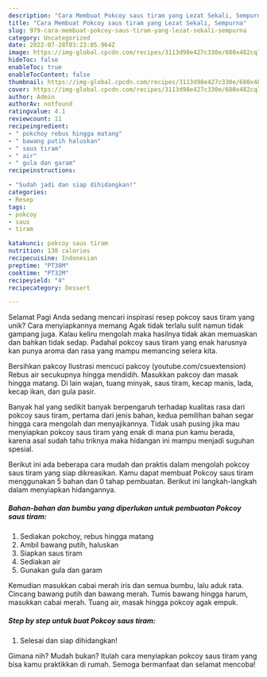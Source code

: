 ```yaml
---
description: "Cara Membuat Pokcoy saus tiram yang Lezat Sekali, Sempurna"
title: "Cara Membuat Pokcoy saus tiram yang Lezat Sekali, Sempurna"
slug: 979-cara-membuat-pokcoy-saus-tiram-yang-lezat-sekali-sempurna
category: Uncategorized
date: 2022-07-28T03:23:05.964Z
image: https://img-global.cpcdn.com/recipes/3113d98e427c330e/680x482cq70/pokcoy-saus-tiram-foto-resep-utama.jpg
hideToc: false
enableToc: true
enableTocContent: false
thumbnail: https://img-global.cpcdn.com/recipes/3113d98e427c330e/680x482cq70/pokcoy-saus-tiram-foto-resep-utama.jpg
cover: https://img-global.cpcdn.com/recipes/3113d98e427c330e/680x482cq70/pokcoy-saus-tiram-foto-resep-utama.jpg
author: Admin
authorAv: notfound
ratingvalue: 4.1
reviewcount: 11
recipeingredient:
- " pokchoy rebus hingga matang"
- " bawang putih haluskan"
- " saus tiram"
- " air"
- " gula dan garam"
recipeinstructions:

- "Sudah jadi dan siap dihidangkan!"
categories:
- Resep
tags:
- pokcoy
- saus
- tiram

katakunci: pokcoy saus tiram 
nutrition: 138 calories
recipecuisine: Indonesian
preptime: "PT38M"
cooktime: "PT32M"
recipeyield: "4"
recipecategory: Dessert

---
```



Selamat Pagi Anda sedang mencari inspirasi resep pokcoy saus tiram yang unik? Cara menyiapkannya memang Agak tidak terlalu sulit namun tidak gampang juga. Kalau keliru mengolah maka hasilnya tidak akan memuaskan dan bahkan tidak sedap. Padahal pokcoy saus tiram yang enak harusnya kan punya aroma dan rasa yang mampu memancing selera kita.


Bersihkan pakcoy Ilustrasi mencuci pakcoy (youtube.com/csuextension) Rebus air secukupnya hingga mendidih. Masukkan pakcoy dan masak hingga matang. Di lain wajan, tuang minyak, saus tiram, kecap manis, lada, kecap ikan, dan gula pasir.

Banyak hal yang sedikit banyak berpengaruh terhadap kualitas rasa dari pokcoy saus tiram, pertama dari jenis bahan, kedua pemilihan bahan segar hingga cara mengolah dan menyajikannya. Tidak usah pusing jika mau menyiapkan pokcoy saus tiram yang enak di mana pun kamu berada, karena asal sudah tahu triknya maka hidangan ini mampu menjadi suguhan spesial.


Berikut ini ada beberapa cara mudah dan praktis dalam mengolah pokcoy saus tiram yang siap dikreasikan. Kamu dapat membuat Pokcoy saus tiram menggunakan 5 bahan dan 0 tahap pembuatan. Berikut ini langkah-langkah dalam menyiapkan hidangannya.

<!--inarticleads1-->

##### Bahan-bahan dan bumbu yang diperlukan untuk pembuatan Pokcoy saus tiram:

1. Sediakan  pokchoy, rebus hingga matang
1. Ambil  bawang putih, haluskan
1. Siapkan  saus tiram
1. Sediakan  air
1. Gunakan  gula dan garam


Kemudian masukkan cabai merah iris dan semua bumbu, lalu aduk rata. Cincang bawang putih dan bawang merah. Tumis bawang hingga harum, masukkan cabai merah. Tuang air, masak hingga pokcoy agak empuk. 

<!--inarticleads2-->

##### Step by step untuk buat Pokcoy saus tiram:


1. Selesai dan siap dihidangkan!



Gimana nih? Mudah bukan? Itulah cara menyiapkan pokcoy saus tiram yang bisa kamu praktikkan di rumah. Semoga bermanfaat dan selamat mencoba!
